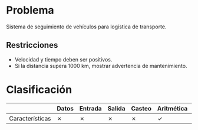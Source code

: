 # Problema

Sistema de seguimiento de vehículos para logística de transporte.

## Restricciones

- Velocidad y tiempo deben ser positivos.
- Si la distancia supera 1000 km, mostrar advertencia de mantenimiento.

# Clasificación
|  | Datos | Entrada | Salida | Casteo | Aritmética | Relacionales | Lógicos | Condicionales | Ciclo | Matrices | Funciones |
|----------|-------|---------|--------|--------|------------|--------------|---------|---------------|-------|----------|-------------|
| Características | ✗ | ✗ | ✗ | ✗ | ✓ | ✗ | ✗ | ✗ | ✗ | ✗ | ✗ |
